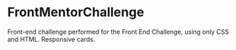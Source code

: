 # FrontMentorChallenge
 Front-end challenge performed for the Front End Challenge, using only CSS and HTML. Responsive cards. 
